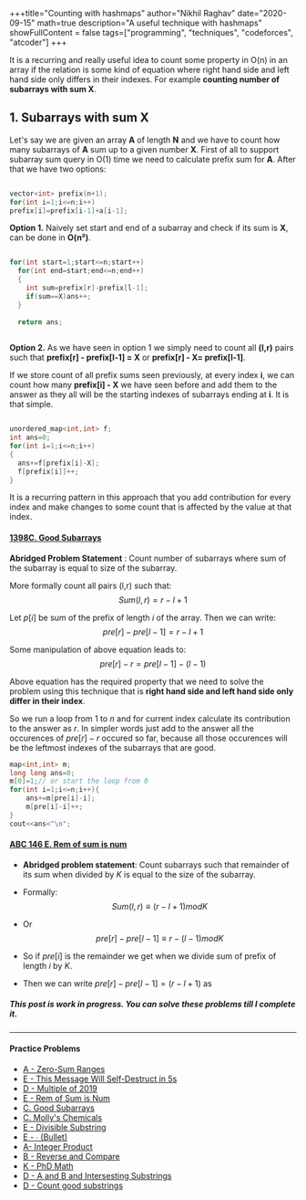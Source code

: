+++title="Counting with hashmaps"
author="Nikhil Raghav"
date="2020-09-15"
math=true
description="A useful technique with hashmaps"
showFullContent = false
tags=["programming", "techniques", "codeforces", "atcoder"]
+++

It is a recurring and really useful idea to count some property in O(n) in an array if the relation is some kind of equation where right hand side and left hand side only differs in their indexes. For example __counting number of subarrays with sum X__.

## 1. Subarrays with sum X

Let's say we are given an array __A__ of length __N__ and we have to count how many subarrays of __A__ sum up to a given number __X__. First of all to support subarray sum query in O(1) time we need to calculate prefix sum for __A__. After that we have two options:

```cpp

vector<int> prefix(n+1);
for(int i=1;i<=n;i++)
prefix[i]=prefix[i-1]+a[i-1];

```
  __Option 1.__ Naively set start and end of a subarray and check if its sum is __X__, can be done in __O(n²)__.
```cpp

for(int start=1;start<=n;start++)
  for(int end=start;end<=n;end++)
  {
    int sum=prefix[r]-prefix[l-1];
    if(sum==X)ans++;
  }
  
  return ans;
  
```

 __Option 2.__ As we have seen in option 1 we simply need to count all __(l,r)__ pairs such that __prefix[r] - prefix[l-1] = X__ or __prefix[r] - X= prefix[l-1]__. 



If we store count of all prefix sums seen previously, at every index __i__, we can count how many __prefix[i] - X__  we have seen before and add them to the answer as they all will be the starting indexes of subarrays ending at __i__. It is that simple.



```cpp

unordered_map<int,int> f;
int ans=0;
for(int i=1;i<=n;i++)
{
  ans+=f[prefix[i]-X];
  f[prefix[i]]++;
}

```

It is a recurring pattern in this approach that you add contribution for every index and make changes to some count that is affected by the value at that index.



#### [1398C. Good Subarrays](https://codeforces.com/contest/1398/problem/C)


__Abridged Problem Statement__ : Count number of subarrays where sum of the subarray is equal to size of the subarray.

More formally count all pairs (l,r) such that:
	$$ Sum(l,r)=r-l+1 $$


Let $p[i]$ be sum of the prefix of length $i$ of the array. Then we can write:
	$$ pre[r]-pre[l-1] = r-l+1$$


Some manipulation of above equation leads to:
	$$ pre[r]-r = pre[l-1]-(l-1) $$


Above equation has the required property that we need to solve the problem using this technique that is __right hand side and left hand side only differ in their index__.


So we run a loop from $1$ to $n$ and for current index calculate its contribution to the answer as $r$. In simpler words just add to the answer all the occurences of $pre[r]-r$ occured so far, because all those occurences will be the leftmost indexes of the subarrays that are good.



```cpp
map<int,int> m;
long long ans=0;
m[0]=1;// or start the loop from 0
for(int i=1;i<=n;i++){
	ans+=m[pre[i]-i];
	m[pre[i]-i]++;
}
cout<<ans<"\n";
```
#### [ABC 146 E. Rem of sum is num](https://atcoder.jp/contests/abc146_e)
- __Abridged problem statement__: Count subarrays such that remainder of its sum when divided by $K$ is equal to the size of the subarray.
- Formally:
	$$Sum(l,r)\equiv (r-l+1) mod K$$

- Or $$pre[r]-pre[l-1]\equiv r-(l-1) mod K$$
- So if $pre[i]$ is the remainder we get when we divide sum of prefix of length $i$ by $K$.
- Then we can write $pre[r]-pre[l-1] = (r-l+1)$ as 




##### This post is work in progress. You can solve these problems till I complete it.

---

#### Practice Problems
- [A - Zero-Sum Ranges](https://atcoder.jp/contests/agc023/tasks/agc023_a)
- [E - This Message Will Self-Destruct in 5s](https://atcoder.jp/contests/abc166/tasks/abc166_e)
- [D - Multiple of 2019](https://atcoder.jp/contests/abc164/tasks/abc164_d)
- [E - Rem of Sum is Num](https://atcoder.jp/contests/abc146/tasks/abc146_e)
- [C. Good Subarrays](https://codeforces.com/contest/1398/problem/C)
- [C. Molly's Chemicals](https://codeforces.com/problemset/problem/776/C)
- [E - Divisible Substring](https://atcoder.jp/contests/abc158/tasks/abc158_e)
- [E - ∙ (Bullet)](https://atcoder.jp/contests/abc168/tasks/abc168_e)
- [A- Integer Product](https://atcoder.jp/contest/agc047/tasks/agc047_a)
- [B - Reverse and Compare](https://atcoder.jp/contests/agc019/tasks/agc019_b)
- [K - PhD Math](https://codeforces.com/gym/100814/problem/K)
- [D - A and B and Intersesting Substrings](https://codeforces.com/contest/519/problem/D)
- [D - Count good substrings](https://codeforces.com/contest/451/problem/D)
